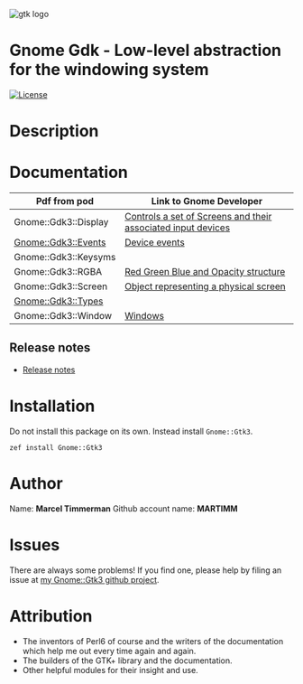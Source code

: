 ![gtk logo][logo]

# Gnome Gdk - Low-level abstraction for the windowing system

[![License](http://martimm.github.io/label/License-label.svg)](http://www.perlfoundation.org/artistic_license_2_0)

# Description

# Documentation

| Pdf from pod | Link to Gnome Developer |
|-------|--------------|
| Gnome::Gdk3::Display | [Controls a set of Screens and their associated input devices][GdkDisplay]
| [Gnome::Gdk3::Events][Gnome::Gdk3::Events pdf] | [Device events][GdkEventTypes]
| Gnome::Gdk3::Keysyms |
| Gnome::Gdk3::RGBA | [Red Green Blue and Opacity structure][GdkRGBA]
| Gnome::Gdk3::Screen | [Object representing a physical screen][GdkScreen]
| [Gnome::Gdk3::Types][Gnome::Gdk3::Types pdf] |
| Gnome::Gdk3::Window | [Windows][GdkWindow]

## Release notes
* [Release notes][changes]

# Installation
Do not install this package on its own. Instead install `Gnome::Gtk3`.

`zef install Gnome::Gtk3`


# Author

Name: **Marcel Timmerman**
Github account name: **MARTIMM**

# Issues

There are always some problems! If you find one, please help by filing an issue at [my Gnome::Gtk3 github project][issues].

# Attribution
* The inventors of Perl6 of course and the writers of the documentation which help me out every time again and again.
* The builders of the GTK+ library and the documentation.
* Other helpful modules for their insight and use.

[//]: # (---- [refs] ----------------------------------------------------------)
[changes]: https://github.com/MARTIMM/perl6-gnome-gdk/blob/master/CHANGES.md
[logo]: https://github.com/MARTIMM/perl6-gnome-gdk/blob/master/doc/images/gtk-logo-100.png
[issues]: https://github.com/MARTIMM/perl6-gnome-gtk3/issues

[GdkDisplay]: https://developer.gnome.org/gdk3/stable/GdkDisplay.html
[GdkEventTypes]: https://developer.gnome.org/gdk3/stable/gdk3-Event-Structures.html
[GdkRGBA]: https://developer.gnome.org/gdk3/stable/gdk3-RGBA-Colors.html
[GdkScreen]: https://developer.gnome.org/gdk3/stable/GdkScreen.html
[GdkWindow]: https://developer.gnome.org/gdk3/stable/gdk3-Windows.html

[//]: # (Pod documentation rendered with)
[//]: # (pod-render.pl6 --pdf --g=MARTIMM/perl6-gnome-gdk3 lib)

[Gnome::Gdk3::Events html]: https://nbviewer.jupyter.org/github/MARTIMM/perl6-gnome-gdk3/blob/master/doc/EventTypes.html
[Gnome::Gdk3::Events pdf]: https://nbviewer.jupyter.org/github/MARTIMM/perl6-gnome-gdk3/blob/master/doc/EventTypes.pdf
[Gnome::Gdk3::Types html]: https://nbviewer.jupyter.org/github/MARTIMM/perl6-gnome-gdk3/blob/master/doc/Types.html
[Gnome::Gdk3::Types pdf]: https://nbviewer.jupyter.org/github/MARTIMM/perl6-gnome-gdk3/blob/master/doc/Types.pdf
